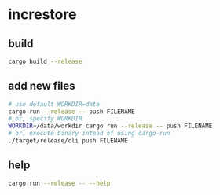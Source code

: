 # increstore

## build

```sh
cargo build --release
```

## add new files
```sh
# use default WORKDIR=data
cargo run --release -- push FILENAME
# or, specify WORKDIR
WORKDIR=/data/workdir cargo run --release -- push FILENAME
# or, execute binary intead of using cargo-run
./target/release/cli push FILENAME
```

## help

```sh
cargo run --release -- --help
```
